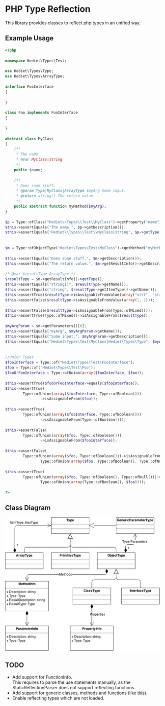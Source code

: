 PHP Type Reflection
===================

This library provides classes to reflect php types in an unified way.

Example Usage
-------------

``` php
<?php

namespace Hediet\Types\Test;

use Hediet\Types\Type;
use Hediet\Types\ArrayType;

interface FooInterface
{
    
}

class Foo implements FooInterface
{
    
}

abstract class MyClass
{
    /**
     * The name.
     * @var MyClass|string
     */
    public $name;
    
    /**
     * Does some stuff.
     * @param Type|MyClass|ArrayType $myArg Some input.
     * @return string[] The return value.
     */
    public abstract function myMethod($myArg);
}

$p = Type::ofClass("Hediet\\Types\\Test\\MyClass")->getProperty("name");
$this->assertEquals("The name.", $p->getDescription());
$this->assertEquals("Hediet\\Types\\Test\\MyClass|string", $p->getType()->getName());


$m = Type::ofObjectType("Hediet\Types\Test\MyClass")->getMethod("myMethod");

$this->assertEquals("Does some stuff.", $m->getDescription());
$this->assertEquals("The return value.", $m->getResultInfo()->getDescription());

/* @var $resultType ArrayType */
$resultType = $m->getResultInfo()->getType();
$this->assertEquals("string[]", $resultType->getName());
$this->assertEquals("string", $resultType->getItemType()->getName());
$this->assertTrue($resultType->isAssignableFromValue(array("str1", "str2")));
$this->assertFalse($resultType->isAssignableFromValue(array(1, 2)));

$this->assertFalse($resultType->isAssignableFrom(Type::ofMixed()));
$this->assertTrue(Type::ofMixed()->isAssignableFrom($resultType));

$myArgParam = $m->getParameters()[0];
$this->assertEquals("myArg", $myArgParam->getName());
$this->assertEquals("Some input.", $myArgParam->getDescription());
$this->assertEquals("Hediet\Types\Test\MyClass|Hediet\Types\Type", $myArgParam->getType()->getName());


//Union Types
$fooInterface = Type::of("Hediet\Types\Test\FooInterface");
$foo = Type::of("Hediet\Types\Test\Foo");
$fooOrFooInterface = Type::ofUnion(array($fooInterface, $foo));

$this->assertTrue($fooOrFooInterface->equals($fooInterface));
$this->assertTrue(
        Type::ofUnion(array($fooInterface, Type::ofBoolean()))
                ->isAssignableFrom($foo));

$this->assertTrue(
        Type::ofUnion(array($fooInterface, Type::ofBoolean()))
                ->isAssignableFrom(Type::ofBoolean()));

$this->assertFalse(
        Type::ofUnion(array($foo, Type::ofBoolean()))
                ->isAssignableFrom($fooInterface));

$this->assertFalse(
        Type::ofUnion(array($foo, Type::ofBoolean()))->isAssignableFrom(
                Type::ofUnion(array($foo, Type::ofBoolean(), Type::ofNull()))));

$this->assertTrue(
        Type::ofUnion(array($foo, Type::ofBoolean(), Type::ofNull()))->isAssignableFrom(
                Type::ofUnion(array(Type::ofBoolean(), $foo))));

?>
```

Class Diagram
-------------
![class diagram](docs/class-diagram.png)


TODO
----
* Add support for FunctionInfo.  
  This requires to parse the use statements manually, as the StaticReflectionParser does not support reflecting functions.
* Add support for generic classes, methods and functions (like [this](https://gist.github.com/mvriel/3823010)).
* Enable reflecting types which are not loaded.